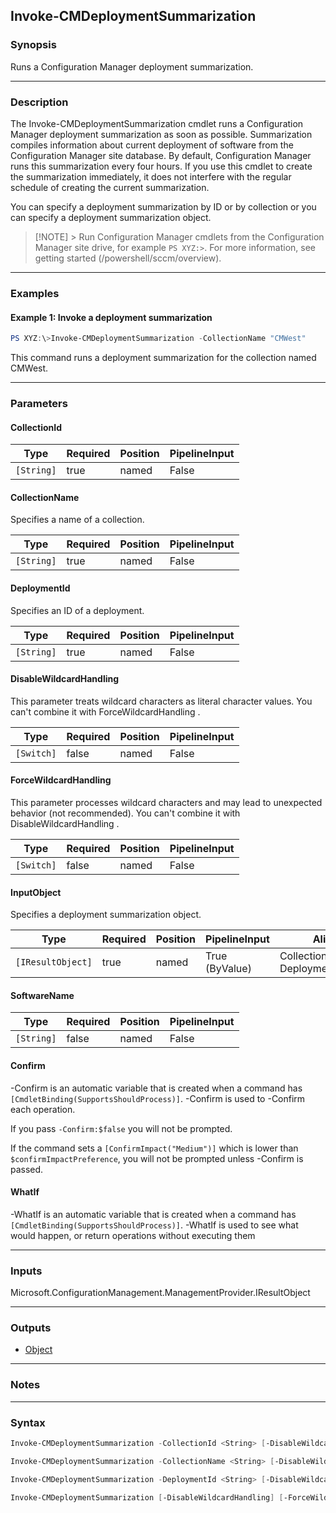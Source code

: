 Invoke-CMDeploymentSummarization
--------------------------------




### Synopsis
Runs a Configuration Manager deployment summarization.



---


### Description

The Invoke-CMDeploymentSummarization cmdlet runs a Configuration Manager deployment summarization as soon as possible. Summarization compiles information about current deployment of software from the Configuration Manager site database. By default, Configuration Manager runs this summarization every four hours. If you use this cmdlet to create the summarization immediately, it does not interfere with the regular schedule of creating the current summarization.



You can specify a deployment summarization by ID or by collection or you can specify a deployment summarization object.



> [!NOTE] > Run Configuration Manager cmdlets from the Configuration Manager site drive, for example `PS XYZ:>`. For more information, see getting started (/powershell/sccm/overview).



---


### Examples
#### Example 1: Invoke a deployment summarization
```PowerShell
PS XYZ:\>Invoke-CMDeploymentSummarization -CollectionName "CMWest"
```
This command runs a deployment summarization for the collection named CMWest.


---


### Parameters
#### **CollectionId**








|Type      |Required|Position|PipelineInput|
|----------|--------|--------|-------------|
|`[String]`|true    |named   |False        |



#### **CollectionName**

Specifies a name of a collection.






|Type      |Required|Position|PipelineInput|
|----------|--------|--------|-------------|
|`[String]`|true    |named   |False        |



#### **DeploymentId**

Specifies an ID of a deployment.






|Type      |Required|Position|PipelineInput|
|----------|--------|--------|-------------|
|`[String]`|true    |named   |False        |



#### **DisableWildcardHandling**

This parameter treats wildcard characters as literal character values. You can't combine it with ForceWildcardHandling .






|Type      |Required|Position|PipelineInput|
|----------|--------|--------|-------------|
|`[Switch]`|false   |named   |False        |



#### **ForceWildcardHandling**

This parameter processes wildcard characters and may lead to unexpected behavior (not recommended). You can't combine it with DisableWildcardHandling .






|Type      |Required|Position|PipelineInput|
|----------|--------|--------|-------------|
|`[Switch]`|false   |named   |False        |



#### **InputObject**

Specifies a deployment summarization object.






|Type             |Required|Position|PipelineInput |Aliases                         |
|-----------------|--------|--------|--------------|--------------------------------|
|`[IResultObject]`|true    |named   |True (ByValue)|Collection<br/>DeploymentSummary|



#### **SoftwareName**








|Type      |Required|Position|PipelineInput|
|----------|--------|--------|-------------|
|`[String]`|false   |named   |False        |



#### **Confirm**
-Confirm is an automatic variable that is created when a command has ```[CmdletBinding(SupportsShouldProcess)]```.
-Confirm is used to -Confirm each operation.

If you pass ```-Confirm:$false``` you will not be prompted.


If the command sets a ```[ConfirmImpact("Medium")]``` which is lower than ```$confirmImpactPreference```, you will not be prompted unless -Confirm is passed.

#### **WhatIf**
-WhatIf is an automatic variable that is created when a command has ```[CmdletBinding(SupportsShouldProcess)]```.
-WhatIf is used to see what would happen, or return operations without executing them


---


### Inputs
Microsoft.ConfigurationManagement.ManagementProvider.IResultObject





---


### Outputs
* [Object](https://learn.microsoft.com/en-us/dotnet/api/System.Object)






---


### Notes




---


### Syntax
```PowerShell
Invoke-CMDeploymentSummarization -CollectionId <String> [-DisableWildcardHandling] [-ForceWildcardHandling] [-SoftwareName <String>] [-Confirm] [-WhatIf] [<CommonParameters>]
```
```PowerShell
Invoke-CMDeploymentSummarization -CollectionName <String> [-DisableWildcardHandling] [-ForceWildcardHandling] [-SoftwareName <String>] [-Confirm] [-WhatIf] [<CommonParameters>]
```
```PowerShell
Invoke-CMDeploymentSummarization -DeploymentId <String> [-DisableWildcardHandling] [-ForceWildcardHandling] [-SoftwareName <String>] [-Confirm] [-WhatIf] [<CommonParameters>]
```
```PowerShell
Invoke-CMDeploymentSummarization [-DisableWildcardHandling] [-ForceWildcardHandling] -InputObject <IResultObject> [-SoftwareName <String>] [-Confirm] [-WhatIf] [<CommonParameters>]
```
